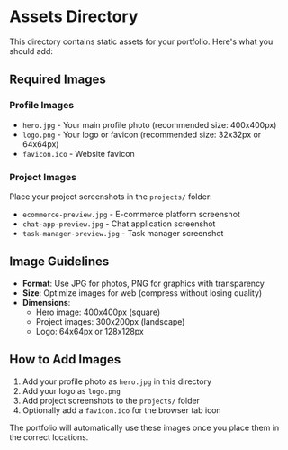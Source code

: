 # Assets Directory

This directory contains static assets for your portfolio. Here's what you should add:

## Required Images

### Profile Images
- `hero.jpg` - Your main profile photo (recommended size: 400x400px)
- `logo.png` - Your logo or favicon (recommended size: 32x32px or 64x64px)
- `favicon.ico` - Website favicon

### Project Images
Place your project screenshots in the `projects/` folder:
- `ecommerce-preview.jpg` - E-commerce platform screenshot
- `chat-app-preview.jpg` - Chat application screenshot  
- `task-manager-preview.jpg` - Task manager screenshot

## Image Guidelines

- **Format**: Use JPG for photos, PNG for graphics with transparency
- **Size**: Optimize images for web (compress without losing quality)
- **Dimensions**: 
  - Hero image: 400x400px (square)
  - Project images: 300x200px (landscape)
  - Logo: 64x64px or 128x128px

## How to Add Images

1. Add your profile photo as `hero.jpg` in this directory
2. Add your logo as `logo.png` 
3. Add project screenshots to the `projects/` folder
4. Optionally add a `favicon.ico` for the browser tab icon

The portfolio will automatically use these images once you place them in the correct locations.
